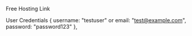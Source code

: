 Free Hosting Link


User Credentials
   { username: "testuser" or email: "test@example.com", password: "password123" },
